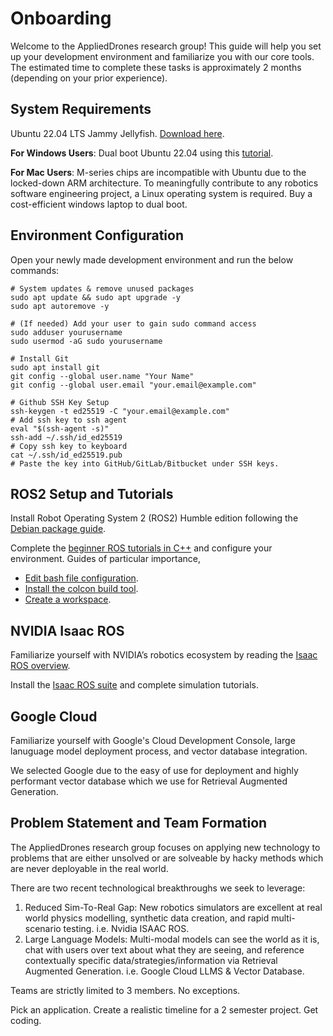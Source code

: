 # Onboarding
Welcome to the AppliedDrones research group! This guide will help you set up your development environment and familiarize you with our core tools. The estimated time to complete these tasks is approximately 2 months (depending on your prior experience).

## System Requirements
Ubuntu 22.04 LTS Jammy Jellyfish. [Download here](https://releases.ubuntu.com/jammy/).

**For Windows Users**: Dual boot Ubuntu 22.04 using this [tutorial](https://youtu.be/uqZIp4ay-3s?si=UPz9LnIWTaNMuY79).

**For Mac Users**: M-series chips are incompatible with Ubuntu due to the locked-down ARM architecture. To meaningfully contribute to any robotics software engineering project, a Linux operating system is required. Buy a cost-efficient windows laptop to dual boot.

## Environment Configuration
Open your newly made development environment and run the below commands:
```
# System updates & remove unused packages
sudo apt update && sudo apt upgrade -y
sudo apt autoremove -y

# (If needed) Add your user to gain sudo command access
sudo adduser yourusername
sudo usermod -aG sudo yourusername

# Install Git
sudo apt install git
git config --global user.name "Your Name"
git config --global user.email "your.email@example.com"

# Github SSH Key Setup
ssh-keygen -t ed25519 -C "your.email@example.com"
# Add ssh key to ssh agent
eval "$(ssh-agent -s)"
ssh-add ~/.ssh/id_ed25519
# Copy ssh key to keyboard
cat ~/.ssh/id_ed25519.pub
# Paste the key into GitHub/GitLab/Bitbucket under SSH keys.
```
## ROS2 Setup and Tutorials
Install Robot Operating System 2 (ROS2) Humble edition following the [Debian package guide](https://docs.ros.org/en/humble/Installation/Ubuntu-Install-Debs.html).

Complete the [beginner ROS tutorials in C++](https://docs.ros.org/en/humble/Tutorials.html) and configure your environment. Guides of particular importance,
- [Edit bash file configuration](https://docs.ros.org/en/humble/Tutorials/Beginner-CLI-Tools/Configuring-ROS2-Environment.html).
- [Install the colcon build tool](https://docs.ros.org/en/humble/Tutorials/Beginner-Client-Libraries/Colcon-Tutorial.html).
- [Create a workspace](https://docs.ros.org/en/humble/Tutorials/Beginner-Client-Libraries/Creating-A-Workspace/Creating-A-Workspace.html).

## NVIDIA Isaac ROS
Familiarize yourself with NVIDIA’s robotics ecosystem by reading the [Isaac ROS overview](https://developer.nvidia.com/isaac/ros).

Install the [Isaac ROS suite](https://nvidia-isaac-ros.github.io/getting_started/) and complete simulation tutorials.

## Google Cloud
Familiarize yourself with Google's Cloud Development Console, large lanuguage model deployment process, and vector database integration.

We selected Google due to the easy of use for deployment and highly performant vector database which we use for Retrieval Augmented Generation.

## Problem Statement and Team Formation
The AppliedDrones research group focuses on applying new technology to problems that are either unsolved or are solveable by hacky methods which are never deployable in the real world.

There are two recent technological breakthroughs we seek to leverage:
1. Reduced Sim-To-Real Gap: New robotics simulators are excellent at real world physics modelling, synthetic data creation, and rapid multi-scenario testing. i.e. Nvidia ISAAC ROS.
2. Large Language Models: Multi-modal models can see the world as it is, chat with users over text about what they are seeing, and reference contextually specific data/strategies/information via Retrieval Augmented Generation. i.e. Google Cloud LLMS & Vector Database.

Teams are strictly limited to 3 members. No exceptions.

Pick an application. Create a realistic timeline for a 2 semester project. Get coding.
